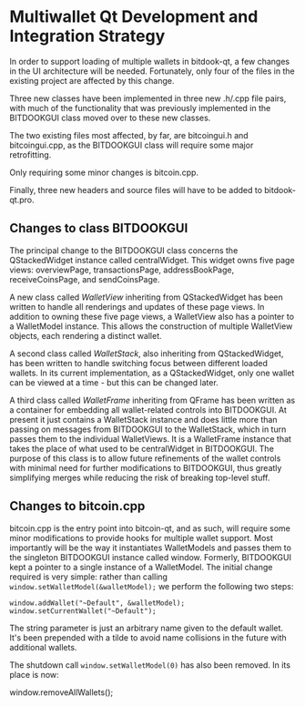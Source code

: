 Multiwallet Qt Development and Integration Strategy
===================================================

In order to support loading of multiple wallets in bitdook-qt, a few changes in the UI architecture will be needed.
Fortunately, only four of the files in the existing project are affected by this change.

Three new classes have been implemented in three new .h/.cpp file pairs, with much of the functionality that was previously
implemented in the BITDOOKGUI class moved over to these new classes.

The two existing files most affected, by far, are bitcoingui.h and bitcoingui.cpp, as the BITDOOKGUI class will require
some major retrofitting.

Only requiring some minor changes is bitcoin.cpp.

Finally, three new headers and source files will have to be added to bitdook-qt.pro.

Changes to class BITDOOKGUI
---------------------------
The principal change to the BITDOOKGUI class concerns the QStackedWidget instance called centralWidget.
This widget owns five page views: overviewPage, transactionsPage, addressBookPage, receiveCoinsPage, and sendCoinsPage.

A new class called *WalletView* inheriting from QStackedWidget has been written to handle all renderings and updates of
these page views. In addition to owning these five page views, a WalletView also has a pointer to a WalletModel instance.
This allows the construction of multiple WalletView objects, each rendering a distinct wallet.

A second class called *WalletStack*, also inheriting from QStackedWidget, has been written to handle switching focus between
different loaded wallets. In its current implementation, as a QStackedWidget, only one wallet can be viewed at a time -
but this can be changed later.

A third class called *WalletFrame* inheriting from QFrame has been written as a container for embedding all wallet-related
controls into BITDOOKGUI. At present it just contains a WalletStack instance and does little more than passing on messages
from BITDOOKGUI to the WalletStack, which in turn passes them to the individual WalletViews. It is a WalletFrame instance
that takes the place of what used to be centralWidget in BITDOOKGUI. The purpose of this class is to allow future
refinements of the wallet controls with minimal need for further modifications to BITDOOKGUI, thus greatly simplifying
merges while reducing the risk of breaking top-level stuff.

Changes to bitcoin.cpp
----------------------
bitcoin.cpp is the entry point into bitcoin-qt, and as such, will require some minor modifications to provide hooks for
multiple wallet support. Most importantly will be the way it instantiates WalletModels and passes them to the
singleton BITDOOKGUI instance called window. Formerly, BITDOOKGUI kept a pointer to a single instance of a WalletModel.
The initial change required is very simple: rather than calling `window.setWalletModel(&walletModel);` we perform the
following two steps:

	window.addWallet("~Default", &walletModel);
	window.setCurrentWallet("~Default");

The string parameter is just an arbitrary name given to the default wallet. It's been prepended with a tilde to avoid name collisions in the future with additional wallets.

The shutdown call `window.setWalletModel(0)` has also been removed. In its place is now:

window.removeAllWallets();
